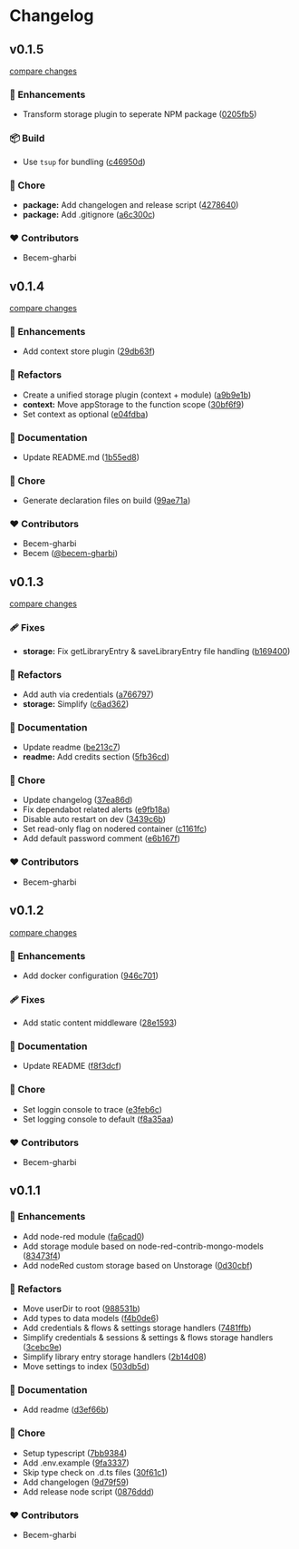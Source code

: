 # Changelog


## v0.1.5

[compare changes](https://github.com/becem-gharbi/node-red-unstorage/compare/v0.1.4...v0.1.5)


### 🚀 Enhancements

  - Transform storage plugin to seperate NPM package ([0205fb5](https://github.com/becem-gharbi/node-red-unstorage/commit/0205fb5))

### 📦 Build

  - Use `tsup` for bundling ([c46950d](https://github.com/becem-gharbi/node-red-unstorage/commit/c46950d))

### 🏡 Chore

  - **package:** Add changelogen and release script ([4278640](https://github.com/becem-gharbi/node-red-unstorage/commit/4278640))
  - **package:** Add .gitignore ([a6c300c](https://github.com/becem-gharbi/node-red-unstorage/commit/a6c300c))

### ❤️  Contributors

- Becem-gharbi

## v0.1.4

[compare changes](https://github.com/becem-gharbi/node-red-unstorage/compare/v0.1.3...v0.1.4)


### 🚀 Enhancements

  - Add context store plugin ([29db63f](https://github.com/becem-gharbi/node-red-unstorage/commit/29db63f))

### 💅 Refactors

  - Create a unified storage plugin (context + module) ([a9b9e1b](https://github.com/becem-gharbi/node-red-unstorage/commit/a9b9e1b))
  - **context:** Move appStorage to the function scope ([30bf6f9](https://github.com/becem-gharbi/node-red-unstorage/commit/30bf6f9))
  - Set context as optional ([e04fdba](https://github.com/becem-gharbi/node-red-unstorage/commit/e04fdba))

### 📖 Documentation

  - Update README.md ([1b55ed8](https://github.com/becem-gharbi/node-red-unstorage/commit/1b55ed8))

### 🏡 Chore

  - Generate declaration files on build ([99ae71a](https://github.com/becem-gharbi/node-red-unstorage/commit/99ae71a))

### ❤️  Contributors

- Becem-gharbi 
- Becem ([@becem-gharbi](http://github.com/becem-gharbi))

## v0.1.3

[compare changes](https://github.com/becem-gharbi/node-red-unstorage/compare/v0.1.2...v0.1.3)


### 🩹 Fixes

  - **storage:** Fix getLibraryEntry & saveLibraryEntry file handling ([b169400](https://github.com/becem-gharbi/node-red-unstorage/commit/b169400))

### 💅 Refactors

  - Add auth via credentials ([a766797](https://github.com/becem-gharbi/node-red-unstorage/commit/a766797))
  - **storage:** Simplify ([c6ad362](https://github.com/becem-gharbi/node-red-unstorage/commit/c6ad362))

### 📖 Documentation

  - Update readme ([be213c7](https://github.com/becem-gharbi/node-red-unstorage/commit/be213c7))
  - **readme:** Add credits section ([5fb36cd](https://github.com/becem-gharbi/node-red-unstorage/commit/5fb36cd))

### 🏡 Chore

  - Update changelog ([37ea86d](https://github.com/becem-gharbi/node-red-unstorage/commit/37ea86d))
  - Fix dependabot related alerts ([e9fb18a](https://github.com/becem-gharbi/node-red-unstorage/commit/e9fb18a))
  - Disable auto restart on dev ([3439c6b](https://github.com/becem-gharbi/node-red-unstorage/commit/3439c6b))
  - Set read-only flag on nodered container ([c1161fc](https://github.com/becem-gharbi/node-red-unstorage/commit/c1161fc))
  - Add default password comment ([e6b167f](https://github.com/becem-gharbi/node-red-unstorage/commit/e6b167f))

### ❤️  Contributors

- Becem-gharbi

## v0.1.2

[compare changes](https://github.com/becem-gharbi/node-red-unstorage/compare/v0.1.1...v0.1.2)


### 🚀 Enhancements

  - Add docker configuration ([946c701](https://github.com/becem-gharbi/node-red-unstorage/commit/946c701))

### 🩹 Fixes

  - Add static content middleware ([28e1593](https://github.com/becem-gharbi/node-red-unstorage/commit/28e1593))

### 📖 Documentation

  - Update README ([f8f3dcf](https://github.com/becem-gharbi/node-red-unstorage/commit/f8f3dcf))

### 🏡 Chore

  - Set loggin console to trace ([e3feb6c](https://github.com/becem-gharbi/node-red-unstorage/commit/e3feb6c))
  - Set logging console to default ([f8a35aa](https://github.com/becem-gharbi/node-red-unstorage/commit/f8a35aa))

### ❤️  Contributors

- Becem-gharbi

## v0.1.1


### 🚀 Enhancements

  - Add node-red module ([fa6cad0](https://github.com/becem-gharbi/node-red-unstorage/commit/fa6cad0))
  - Add storage module based on node-red-contrib-mongo-models ([83473f4](https://github.com/becem-gharbi/node-red-unstorage/commit/83473f4))
  - Add nodeRed custom storage based on Unstorage ([0d30cbf](https://github.com/becem-gharbi/node-red-unstorage/commit/0d30cbf))

### 💅 Refactors

  - Move userDir to root ([988531b](https://github.com/becem-gharbi/node-red-unstorage/commit/988531b))
  - Add types to data models ([f4b0de6](https://github.com/becem-gharbi/node-red-unstorage/commit/f4b0de6))
  - Add credentials & flows & settings storage handlers ([7481ffb](https://github.com/becem-gharbi/node-red-unstorage/commit/7481ffb))
  - Simplify credentials & sessions & settings & flows storage handlers ([3cebc9e](https://github.com/becem-gharbi/node-red-unstorage/commit/3cebc9e))
  - Simplify library entry storage handlers ([2b14d08](https://github.com/becem-gharbi/node-red-unstorage/commit/2b14d08))
  - Move settings to index ([503db5d](https://github.com/becem-gharbi/node-red-unstorage/commit/503db5d))

### 📖 Documentation

  - Add readme ([d3ef66b](https://github.com/becem-gharbi/node-red-unstorage/commit/d3ef66b))

### 🏡 Chore

  - Setup typescript ([7bb9384](https://github.com/becem-gharbi/node-red-unstorage/commit/7bb9384))
  - Add .env.example ([9fa3337](https://github.com/becem-gharbi/node-red-unstorage/commit/9fa3337))
  - Skip type check on .d.ts files ([30f61c1](https://github.com/becem-gharbi/node-red-unstorage/commit/30f61c1))
  - Add changelogen ([9d79f59](https://github.com/becem-gharbi/node-red-unstorage/commit/9d79f59))
  - Add release node script ([0876ddd](https://github.com/becem-gharbi/node-red-unstorage/commit/0876ddd))

### ❤️  Contributors

- Becem-gharbi

